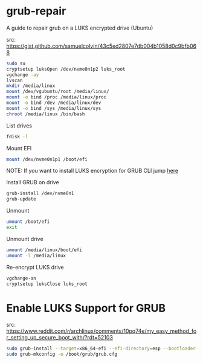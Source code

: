 # grub-repair
A guide to repair grub on a LUKS encrypted drive (Ubuntu)

src: https://gist.github.com/samuelcolvin/43c5ed2807e7db004b1058d0c9bfb068
```bash
sudo su
cryptsetup luksOpen /dev/nvme0n1p2 luks_root
vgchange -ay
lvscan
mkdir /media/linux
mount /dev/vgubuntu/root /media/linux/
mount -o bind /proc /media/linux/proc
mount -o bind /dev /media/linux/dev
mount -o bind /sys /media/linux/sys
chroot /media/linux /bin/bash
```

List drives
```bash
fdisk -l
```

Mount EFI
```bash
mount /dev/nvme0n1p1 /boot/efi
```

NOTE: If you want to install LUKS encryption for GRUB CLI jump [here](#enable-luks-support-for-grub)

Install GRUB on drive
```bash
grub-install /dev/nvme0n1
grub-update
```

Unmount
```bash
umount /boot/efi
exit
```

Unmount drive
```bash
umount /media/linux/boot/efi
umount -l /media/linux
```

Re-encrypt LUKS drive
```bash
vgchange-an
cryptsetup luksClose luks_root
```

# Enable LUKS Support for GRUB

src: https://www.reddit.com/r/archlinux/comments/10pq74e/my_easy_method_for_setting_up_secure_boot_with/?rdt=52103
```bash
sudo grub-install --target=x86_64-efi --efi-directory=esp --bootloader-id=GRUB --modules="tpm" --disable-shim-lock
sudo grub-mkconfig -o /boot/grub/grub.cfg
```

